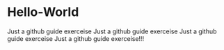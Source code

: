 # Hello-World
Just a github guide exerceise
Just a github guide exerceise
Just a github guide exerceise
Just a github guide exerceise!!!

